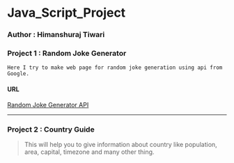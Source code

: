 # Java_Script_Project

### Author : Himanshuraj Tiwari


### Project 1 : Random Joke Generator
    Here I try to make web page for random joke generation using api from Google.

#### URL

[Random Joke Generator API](https://sv443.net/jokeapi/v2/)

---

### Project 2 : Country Guide
  > This will help you to give information about country like population, area, capital, timezone and many other thing.
